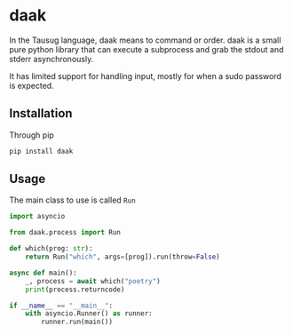 # daak

In the Tausug language, daak means to command or order.  daak is a small pure python library that can execute a 
subprocess and grab the stdout and stderr asynchronously.

It has limited support for handling input, mostly for when a sudo password is expected.

## Installation

Through pip

```bash
pip install daak
```

## Usage

The main class to use is called `Run`

```python
import asyncio

from daak.process import Run

def which(prog: str):
    return Run("which", args=[prog]).run(throw=False) 

async def main():
    _, process = await which("poetry")
    print(process.returncode)

if __name__ == "__main__":
    with asyncio.Runner() as runner:
        runner.run(main())
```